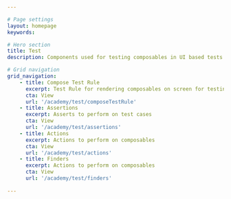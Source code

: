 ```yaml
---

# Page settings
layout: homepage
keywords:

# Hero section
title: Test
description: Components used for testing composables in UI based tests

# Grid navigation
grid_navigation:
    - title: Compose Test Rule
      excerpt: Test Rule for rendering composables on screen for testing
      cta: View
      url: '/academy/test/composeTestRule'
    - title: Assertions
      excerpt: Asserts to perform on test cases 
      cta: View
      url: '/academy/test/assertions'
    - title: Actions
      excerpt: Actions to perform on composables
      cta: View
      url: '/academy/test/actions'
    - title: Finders
      excerpt: Actions to perform on composables
      cta: View
      url: '/academy/test/finders'
      
---
```

